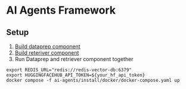 # AI Agents Framework

## Setup

1. [Build dataprep component](./comps/dataprep/README.md)
2. [Build reteriver component](./comps/retriever/README.md)
3. Run Dataprep and retriever component together

```
export REDIS_URL="redis://redis-vector-db:6379"
export HUGGINGFACEHUB_API_TOKEN=${your_hf_api_token}
docker compose -f ai-agents/install/docker/docker-compose.yaml up
```


